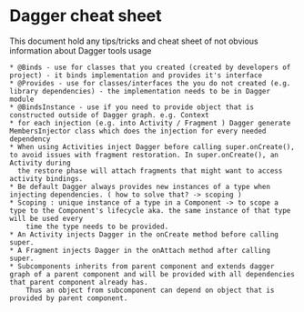 # Dagger cheat sheet

This document hold any tips/tricks and cheat sheet of not obvious information about Dagger tools
usage

    * @Binds - use for classes that you created (created by developers of project) - it binds implementation and provides it's interface
    * @Provides - use for classes/interfaces the you do not created (e.g. library dependencies) - the implementation needs to be in Dagger module
    * @BindsInstance - use if you need to provide object that is constructed outside of Dagger graph. e.g. Context
    * for each injection (e.g. into Activity / Fragment ) Dagger generate MembersInjector class which does the injection for every needed dependency
    * When using Activities inject Dagger before calling super.onCreate(), to avoid issues with fragment restoration. In super.onCreate(), an Activity during
      the restore phase will attach fragments that might want to access activity bindings.
    * Be default Dagger always provides new instances of a type when injecting dependencies. ( how to solve that? -> scoping )
    * Scoping : unique instance of a type in a Component -> to scope a type to the Component's lifecycle aka. the same instance of that type will be used every 
        time the type needs to be provided.
    * An Activity injects Dagger in the onCreate method before calling super.
    * A Fragment injects Dagger in the onAttach method after calling super.
    * Subcomponents inherits from parent component and extends dagger graph of a parent component and will be provided with all dependencies that parent component already has.
        Thus an object from subcomponent can depend on object that is provided by parent component.
